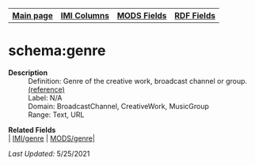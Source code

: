 <!DOCTYPE html>
<html>

<body>
<table style="width:100%">
  <tr>
    <th><a href="index.md">Main page</a></th>
	<th><a href="IMI.md">IMI Columns</a></th>
    <th><a href="MODS.md">MODS Fields</a></th>
    <th><a href="RDF.md">RDF Fields</a></th>
  </tr>
</table>
<h1>schema:genre</h1>
<dl>
  <dt><b>Description</b></dt>
  <dd>Definition: Genre of the creative work, broadcast channel or group.
<a href="https://schema.org/genre">(reference)</a></dd>
  <dd>Label:  N/A</dd>
  <dd>Domain:  BroadcastChannel, CreativeWork, MusicGroup</dd>
  <dd>Range:  Text, URL</dd>
</dl>
<dl>
<dl>
	<dt><b>Related Fields</b></dt>
		| <a href="genre.md">IMI/genre</a> | <td><a href="mods.genre.md" >MODS/genre</a>|
</dl>
<p><i>Last Updated: </i>5/25/2021</p>
</body>
</html>
